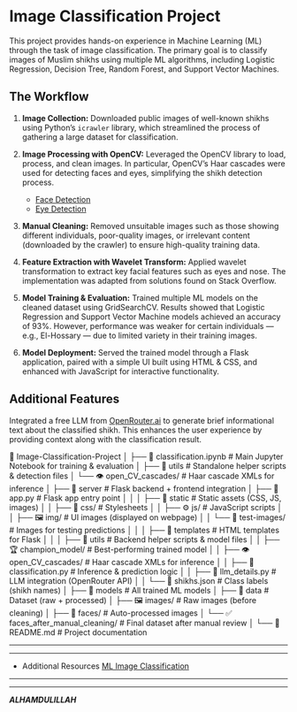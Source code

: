 # Image Classification Project
This project provides hands-on experience in Machine Learning (ML) through the task of image classification. The primary goal is to classify images of Muslim shikhs using multiple ML algorithms, including Logistic Regression, Decision Tree, Random Forest, and Support Vector Machines.


## The Workflow
1. **Image Collection:** Downloaded public images of well-known shikhs using Python’s `icrawler` library, which streamlined the process of gathering a large dataset for classification.
   
2. **Image Processing with OpenCV:** Leveraged the OpenCV library to load, process, and clean images. In particular, OpenCV’s Haar cascades were used for detecting faces and eyes, simplifying the shikh detection process.
   * [Face Detection](https://github.com/opencv/opencv/blob/4.x/data/haarcascades/haarcascade_frontalface_default.xml)
   * [Eye Detection](https://github.com/opencv/opencv/blob/4.x/data/haarcascades/haarcascade_eye.xml)
     
3. **Manual Cleaning:** Removed unsuitable images such as those showing different individuals, poor-quality images, or irrelevant content (downloaded by the crawler) to ensure high-quality training data.
   
4. **Feature Extraction with Wavelet Transform:** Applied wavelet transformation to extract key facial features such as eyes and nose. The implementation was adapted from solutions found on Stack Overflow.
  
5. **Model Training & Evaluation:** Trained multiple ML models on the cleaned dataset using GridSearchCV. Results showed that Logistic Regression and Support Vector Machine models achieved an accuracy of 93%. However, performance was weaker for certain individuals — e.g., El-Hossary — due to limited variety in their training images.
   
6. **Model Deployment:** Served the trained model through a Flask application, paired with a simple UI built using HTML & CSS, and enhanced with JavaScript for interactive functionality.


## Additional Features
Integrated a free LLM from [OpenRouter.ai](https://openrouter.ai/) to generate brief informational text about the classified shikh. This enhances the user experience by providing context along with the classification result.



📂 Image-Classification-Project
│
├── 📄 classification.ipynb                # Main Jupyter Notebook for training & evaluation
│
├── 📂 utils                                # Standalone helper scripts & detection files
│   └── 👁️ open_CV_cascades/                # Haar cascade XMLs for inference
│
├── 📂 server                               # Flask backend + frontend integration
│   ├── 📄 app.py                           # Flask app entry point
│   │
│   ├── 📂 static                           # Static assets (CSS, JS, images)
│   │   ├── 🎨 css/                         # Stylesheets
│   │   ├── ⚙️ js/                          # JavaScript scripts
│   │   ├── 🖼️ img/                         # UI images (displayed on webpage)
│   │   └── 🧪 test-images/                 # Images for testing predictions
│   │
│   ├── 📂 templates                        # HTML templates for Flask
│   │
│   ├── 📂 utils                            # Backend helper scripts & model files
│   │   ├── 🏆 champion_model/              # Best-performing trained model
│   │   ├── 👁️ open_CV_cascades/            # Haar cascade XMLs for inference
│   │   ├── 🧠 classification.py            # Inference & prediction logic
│   │   ├── 🤖 llm_details.py               # LLM integration (OpenRouter API)
│   │   └── 📜 shikhs.json                  # Class labels (shikh names)
│
├── 📂 models                               # All trained ML models
│
├── 📂 data                                 # Dataset (raw + processed)
│   ├── 🖼️ images/                          # Raw images (before cleaning)
│   ├── 👤 faces/                           # Auto-processed images
│   └── ✅ faces_after_manual_cleaning/     # Final dataset after manual review
│
└── 📜 README.md                            # Project documentation



---
---
* Additional Resources
  [ML Image Classification](https://www.youtube.com/playlist?list=PLeo1K3hjS3uvaRHZLl-jLovIjBP14QTXc)
---
---
***ALHAMDULILLAH***
   

  
